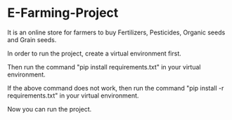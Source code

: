 # E-Farming-Project

It is an online store for farmers to buy Fertilizers, Pesticides, Organic seeds and Grain seeds.

In order to run the project, create a virtual environment first.

Then run the command "pip install requirements.txt" in your virtual environment.

If the above command does not work, then run the command "pip install -r requirements.txt" in your virtual environment.

Now you can run the project.
